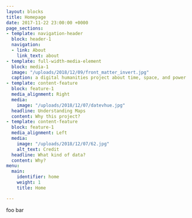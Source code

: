```yaml
---
layout: blocks
title: Homepage
date: 2017-11-22 23:00:00 +0000
page_sections:
- template: navigation-header
  block: header-1
  navigation:
  - link: About
    link_text: about
- template: full-width-media-element
  block: media-1
  image: "/uploads/2018/12/09/front_matter_invert.jpg"
  caption: a digital humanities project about time, space, and power
- template: content-feature
  block: feature-1
  media_alignment: Right
  media:
    image: "/uploads/2018/12/07/datevhue.jpg"
  headline: Understanding Maps
  content: Why this project?
- template: content-feature
  block: feature-1
  media_alignment: Left
  media:
    image: "/uploads/2018/12/07/62.jpg"
    alt_text: Credit
  headline: What kind of data?
  content: Why?
menu:
  main:
    identifier: home
    weight: 1
    title: Home

---
```

foo bar